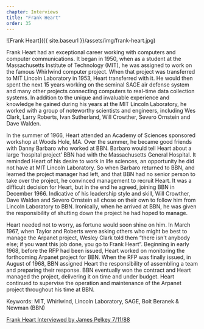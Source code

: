 ```yaml
---
chapter: Interviews
title: "Frank Heart"
order: 35
---
```


![Frank Heart]({{ site.baseurl }}/assets/img/frank-heart.jpg)

Frank Heart had an exceptional career working with computers and computer communications. It began in 1950, when as a student at the Massachusetts Institute of Technology (MIT), he was assigned to work on the famous Whirlwind computer project. When that project was transferred to MIT Lincoln Laboratory in 1953, Heart transferred with it. He would then spent the next 15 years working on the seminal SAGE air defense system and many other projects connecting computers to real-time data collection systems. In addition to the unique and invaluable experience and knowledge he gained during his years at the MIT Lincoln Laboratory, he worked with a group of noteworthy scientists and engineers, including Wes Clark, Larry Roberts, Ivan Sutherland, Will Crowther, Severo Ornstein and Dave Walden.

In the summer of 1966, Heart attended an Academy of Sciences sponsored workshop at Woods Hole, MA. Over the summer, he became good friends with Danny Barbaro who worked at BBN. Barbaro would tell Heart about a large ‘hospital project’ BBN had with the Massachusetts General Hospital. It reminded Heart of his desire to work in life sciences, an opportunity he did not have at MIT Lincoln Laboratory. So when Barbaro returned to BBN, and learned the project manager had left, and that BBN had no senior person to take over the project, he convinced management to recruit Heart. It was a difficult decision for Heart, but in the end he agreed, joining BBN in December 1966. Indicative of his leadership style and skill, Will Crowther, Dave Walden and Severo Ornstein all chose on their own to follow him from Lincoln Laboratory to BBN. Ironically, when he arrived at BBN, he was given the responsibility of shutting down the project he had hoped to manage.

Heart needed not to worry, as fortune would soon shine on him. In March 1967, when Taylor and Roberts were asking others who might be best to manage the Arpanet project, Wesley Clark told them “there isn't anybody else; if you want this job done, you go to Frank Heart”. Beginning in early 1968, before the RFP had been issued, Heart worked on monitoring the forthcoming Arpanet project for BBN. When the RFP was finally issued, in August of 1968, BBN assigned Heart the responsibility of assembling a team and preparing their response. BBN eventually won the contract and Heart managed the project, delivering it on time and under budget. Heart continued to supervise the operation and maintenance of the Arpanet project throughout his time at BBN.

Keywords: MIT, Whirlwind, Lincoln Laboratory, SAGE, Bolt Beranek & Newman (BBN)

[Frank Heart Interviewed by James Pelkey 7/11/88](https://archive.computerhistory.org/resources/access/text/2017/12/102738689-05-01-acc.pdf)
